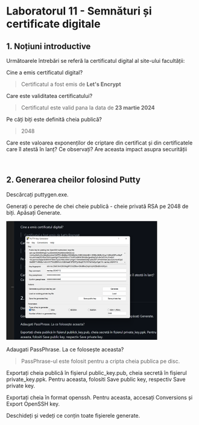 # Laboratorul 11 - Semnături și certificate digitale


## 1. Noțiuni introductive 

Următoarele întrebări se referă la certificatul digital al site-ului facultății:

Cine a emis certificatul digital? 

> Certificatul a fost emis de **Let's Encrypt**

Care este validitatea certificatului? 

> Certificatul este valid pana la data de **23 martie 2024**

Pe câți biți este definită cheia publică? 
> 2048

Care este valoarea exponenților de criptare din  certificat  și  din  certificatele  care îl atestă în lanț? Ce observați? Are aceasta impact asupra securității

<br>

## 2. Generarea cheilor folosind Putty

Descărcați puttygen.exe.

Generați o pereche de chei cheie publică - cheie privată RSA pe 2048 de biți. Apăsați Generate. 


<img src = "https://github.com/Pepi100/Uni-Work/blob/master/THIRD%20YEAR/First%20Semester/System%20Security/Labs/Keygen.png" width = "400px">

Adaugati PassPhrase. La ce folosește aceasta? 

> PassPhrase-ul este folosit pentru a cripta cheia publica pe disc.

Exportați  cheia  publică în  fișierul  public_key.pub, cheia secretă în  fișierul private_key.ppk. Pentru aceasta, folositi Save public key, respectiv Save private key. 

Exportați  cheia  în  format  openssh.  Pentru  aceasta,  accesați  Conversions  și  Export OpenSSH key. 

Deschideți și vedeți ce conțin toate fișierele generate. 
   
